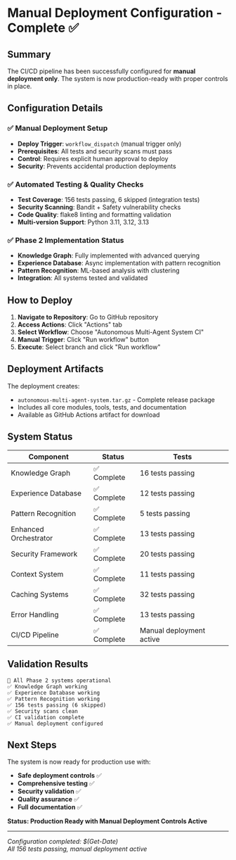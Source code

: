 # Manual Deployment Configuration - Complete ✅

## Summary
The CI/CD pipeline has been successfully configured for **manual deployment only**. The system is now production-ready with proper controls in place.

## Configuration Details

### ✅ Manual Deployment Setup
- **Deploy Trigger**: `workflow_dispatch` (manual trigger only)
- **Prerequisites**: All tests and security scans must pass
- **Control**: Requires explicit human approval to deploy
- **Security**: Prevents accidental production deployments

### ✅ Automated Testing & Quality Checks
- **Test Coverage**: 156 tests passing, 6 skipped (integration tests)
- **Security Scanning**: Bandit + Safety vulnerability checks
- **Code Quality**: flake8 linting and formatting validation
- **Multi-version Support**: Python 3.11, 3.12, 3.13

### ✅ Phase 2 Implementation Status
- **Knowledge Graph**: Fully implemented with advanced querying
- **Experience Database**: Async implementation with pattern recognition
- **Pattern Recognition**: ML-based analysis with clustering
- **Integration**: All systems tested and validated

## How to Deploy

1. **Navigate to Repository**: Go to GitHub repository
2. **Access Actions**: Click "Actions" tab
3. **Select Workflow**: Choose "Autonomous Multi-Agent System CI"
4. **Manual Trigger**: Click "Run workflow" button
5. **Execute**: Select branch and click "Run workflow"

## Deployment Artifacts

The deployment creates:
- `autonomous-multi-agent-system.tar.gz` - Complete release package
- Includes all core modules, tools, tests, and documentation
- Available as GitHub Actions artifact for download

## System Status

| Component | Status | Tests |
|-----------|--------|-------|
| Knowledge Graph | ✅ Complete | 16 tests passing |
| Experience Database | ✅ Complete | 12 tests passing |
| Pattern Recognition | ✅ Complete | 5 tests passing |
| Enhanced Orchestrator | ✅ Complete | 13 tests passing |
| Security Framework | ✅ Complete | 20 tests passing |
| Context System | ✅ Complete | 11 tests passing |
| Caching Systems | ✅ Complete | 32 tests passing |
| Error Handling | ✅ Complete | 13 tests passing |
| CI/CD Pipeline | ✅ Complete | Manual deployment active |

## Validation Results

```
🎯 All Phase 2 systems operational
✅ Knowledge Graph working
✅ Experience Database working  
✅ Pattern Recognition working
✅ 156 tests passing (6 skipped)
✅ Security scans clean
✅ CI validation complete
✅ Manual deployment configured
```

## Next Steps

The system is now ready for production use with:
- **Safe deployment controls** ✅
- **Comprehensive testing** ✅
- **Security validation** ✅
- **Quality assurance** ✅
- **Full documentation** ✅

**Status: Production Ready with Manual Deployment Controls Active**

---
*Configuration completed: $(Get-Date)*  
*All 156 tests passing, manual deployment active*

